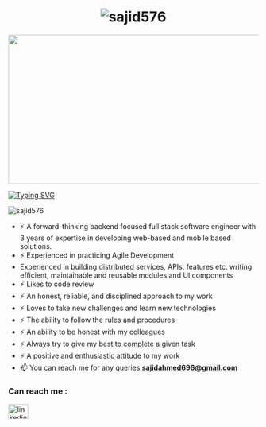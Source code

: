 <div align="center">
<h1 href="https://git.io/typing-svg"><img src="https://readme-typing-svg.herokuapp.com?font=Fira+Code&pause=1000&color=C5ADADAC&center=true&random=false&width=435&lines=Hi+%F0%9F%91%8B%2C+I'm+Abu+Syeed+Sajid+Ahmed" alt="sajid576" /></h1>
</div>
<div align="center">
  <img src="https://media.giphy.com/media/dWesBcTLavkZuG35MI/giphy.gif" width="600" height="300"/>
</div>

[![Typing SVG](https://readme-typing-svg.demolab.com?font=Fira+Code&weight=200&size=18&duration=4500&pause=2000&color=AE4E27FF&vCenter=true&multiline=true&width=1000&height=60&lines=A+Full+Stack+Software+Engineer,+AI+and+Cyber+Security+Enthusiast+)](https://git.io/typing-svg)

<p align="left"> <img src="https://komarev.com/ghpvc/?username=sajid576&label=Profile%20views&color=0e75b6&style=flat" alt="sajid576" /> </p>

- ⚡ A forward-thinking backend focused full stack software engineer with 3 years of expertise in developing web-based and mobile based solutions.
- ⚡ Experienced in practicing Agile Development
- Experienced in building distributed services, APIs, features etc. writing efficient, maintainable and reusable modules and UI components
- ⚡ Likes to code review
- ⚡ An honest, reliable, and disciplined approach to my work
- ⚡ Loves to take new challenges and learn new technologies
- ⚡ The ability to follow the rules and procedures
- ⚡ An ability to be honest with my colleagues 
- ⚡ Always try to give my best to complete a given task
- ⚡ A positive and enthusiastic attitude to my work
- 📫 You can reach me for any queries **sajidahmed696@gmail.com**

  
### Can reach me :

<p align="left">
<a href="https://www.linkedin.com/in/abu-syeed-sajid-ahmed-82b340103/" target="blank"><img align="center" src="https://raw.githubusercontent.com/rahuldkjain/github-profile-readme-generator/master/src/images/icons/Social/linked-in-alt.svg" alt="linkedin" height="30" width="40" /></a>

</p>

     
<!-- <h2 align="left">Languages and Tools:</h2>







